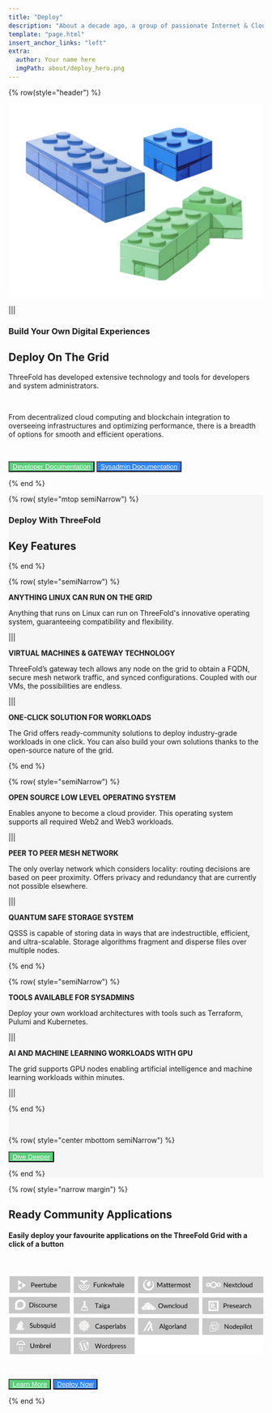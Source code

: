 ```yaml
---
title: "Deploy"
description: "About a decade ago, a group of passionate Internet & Cloud veterans came together to build a system." # quotation marks to allow colons where used
template: "page.html"
insert_anchor_links: "left"
extra:
  author: Your name here
  imgPath: about/deploy_hero.png
---
```


<!-- section 1 (header) -->
<div class="container mx-auto">

{% row(style="header") %} 

![Image](deploy_hero.png#mx-auto)

|||

### **<span class="blue">Build Your Own Digital Experiences</span>**

## **Deploy On The Grid**

ThreeFold has developed extensive technology and tools for <span class="blue">developers</span> and system <span class="blue">administrators.</span>

<br>

From decentralized cloud computing and blockchain integration to overseeing infrastructures and optimizing performance, there is a breadth of options for smooth and efficient operations.

<br>

<button class="green">[Developer Documentation](https://www.manual.grid.tf/documentation/developers/developers.html)</button> 
<button class="blue_b">[Sysadmin Documentation](https://www.manual.grid.tf/documentation/system_administrators/system_administrators.html)</button>


{% end %}

</div>



<!-- section 2 Key Features -->


<div style="background-color:#F6F6F6">

<div class="container mx-auto">


{% row( style="mtop semiNarrow") %}

### **<span class="">Deploy With ThreeFold**

## **Key Features**

{% end %}

{% row( style="semiNarrow") %}

<div class="key_card rounded_img border-2 rounded-lg p-4 bg-white">


**<span class="blue">ANYTHING LINUX CAN RUN ON THE GRID</span>**


<p class="text-base mt-2">Anything that runs on Linux can run on ThreeFold's innovative operating system, guaranteeing compatibility and flexibility.</p>


</div>

|||

<div class="key_card rounded_img border-2 rounded-lg p-4 text-base bg-white">


**<span class="blue">VIRTUAL MACHINES & GATEWAY TECHNOLOGY</span>**


<p class="text-base mt-1 leading-snug">ThreeFold’s gateway tech allows any node on the grid to obtain a FQDN, secure mesh network traffic, and synced configurations. Coupled with our VMs, the possibilities are endless.</p>


</div>

|||

<div class="key_card rounded_img border-2 rounded-lg p-4 text-base bg-white">


**<span class="blue">ONE-CLICK SOLUTION FOR WORKLOADS</span>**


<p class="text-base mt-2">The Grid offers ready-community solutions to deploy industry-grade workloads in one click. You can also build your own solutions thanks to the open-source nature of the grid.</p>

</div>

{% end %}


{% row( style="semiNarrow") %}

<div class="key_card rounded_img border-2 rounded-lg p-4 bg-white">


**<span class="blue">OPEN SOURCE LOW LEVEL OPERATING SYSTEM</span>**


<p class="text-base mt-2">Enables anyone to become a cloud provider. This operating system supports all required Web2 and Web3 workloads.</p>


</div>

|||

<div class="key_card rounded_img border-2 rounded-lg p-4 text-base bg-white">


**<span class="blue">PEER TO PEER MESH NETWORK</span>**


<p class="text-base mt-2">The only overlay network which considers locality: routing decisions are based on peer proximity. Offers privacy and redundancy that are currently not possible elsewhere.</p>


</div>

|||

<div class="key_card rounded_img border-2 rounded-lg p-4 text-base bg-white">


**<span class="blue">QUANTUM SAFE STORAGE SYSTEM</span>**


<p class="text-base mt-2">QSSS is capable of storing data in ways that are indestructible, efficient, and ultra-scalable. Storage algorithms fragment and disperse files over multiple nodes.</p>


</div>


{% end %}


{% row( style="semiNarrow") %}

<div class="key_card rounded_img border-2 rounded-lg p-4 bg-white">


**<span class="blue">TOOLS AVAILABLE FOR SYSADMINS</span>**


<p class="text-base mt-2">Deploy your own workload architectures with tools such as Terraform, Pulumi and Kubernetes.</p>


</div>

|||


<div class="key_card rounded_img border-2 rounded-lg p-4 text-base bg-white">


**<span class="blue">AI AND MACHINE LEARNING WORKLOADS WITH GPU</span>**



<p class="text-base mt-2">The grid supports GPU nodes enabling artificial intelligence and machine learning workloads within minutes.</p>


</div>


|||


{% end %}

<br>



{% row( style="center mbottom semiNarrow") %}

<button class="green">[Dive Deeper](https://manual.grid.tf/documentation/developers/developers.html)</button>

{% end %}

</div>

</div>




<!-- section 3 applications  -->

<div class="container mx-auto">

{% row( style="narrow margin") %}

## **Ready Community Applications**

#### **Easily <span class="blue">deploy</span> your favourite applications on the ThreeFold Grid with a <span class="blue">click of a button</span>**

<br>

![Image](application.png)

<br>

<button class="green">[Learn More](https://manual.grid.tf/documentation/dashboard/deploy/applications.html?highlight=ready#)</button> 
<button class="blue_b">[Deploy Now](https://dashboard.grid.tf)</button>

{% end %}

</div>



<style>



  .green{

    background-color:#58CF77 !important;
    color: #fff !important;

  }

.green:hover {
  background-color:#7ad993 !important;
}
  .green a{
     color: #fff !important;
  }
 
.green:hover {
  background-color:#7ad993 !important;
}

.green_text{
  color: #58CF77 ;
}


    .blue_b{

    background-color:#2E83FF !important;
    color: #fff !important;

  }
  .blue_b a{
     color: #fff !important;
  }

.blue_b:hover {
  background-color:#5596f5 !important;
}
  
.rounded_img img {
  border-radius: 8px;
}

.person img{
  border-radius: 100%;
  max-width:100px;
  
}

.myscale{
  transition: transform .5s; 
}

.myscale:hover{
  transform: scale(1.2); 
  background-color: whitesmoke;
}
  </style>